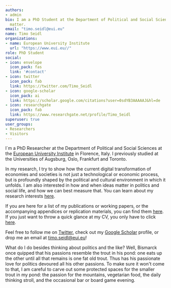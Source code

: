 ```yaml
---
authors:
- admin
bio: I am a PhD Student at the Department of Political and Social Science at the European University Institute
  matter.
email: "timo.seidl@eui.eu"
name: Timo Seidl
organizations:
- name: European University Institute
  url: "https://www.eui.eu//"
role: PhD Student
social:
- icon: envelope
  icon_pack: fas
  link: '#contact'
- icon: twitter
  icon_pack: fab
  link: https://twitter.com/Timo_Seidl
- icon: google-scholar
  icon_pack: ai
  link: https://scholar.google.com/citations?user=0sdYB3AAAAAJ&hl=de
- icon: researchgate
  icon_pack: fab
  link: https://www.researchgate.net/profile/Timo_Seidl
superuser: true
user_groups:
- Researchers
- Visitors
---
```

I´m a PhD Researcher at the Department of Political and Social Sciences at the [European University Institute](https://www.eui.eu/) in Florence, Italy. I previously studied at the Universities of Augsburg, Oslo, Frankfurt and Toronto.

In my research, I try to show how the current digital transformation of economies and societies is not just a technological or economic process, but is profoundly shaped by the political and cultural environment in which it unfolds. I am also interested in how and when ideas matter in politics and social life, and how we can best measure that. You can learn about my research interests [here](/research).

If you are here for a list of my publications or working papers, or the accompanying appendices or replication materials, you can find them [here](/publication). If you just want to throw a quick glance at my CV, you only have to click [here](files/CV_Seidl.pdf).

Feel free to follow me on [Twitter](https://twitter.com/Timo_Seidl), check out my [Google Scholar](https://scholar.google.com/citations?user=0sdYB3AAAAAJ&hl=de) profile, or drop me an email at <timo.seidl@eui.eu>!

What do I do besides thinking about politics and the like? Well, Bismarck once quipped that his passions resemble the trout in his pond: one eats up the other until all that remains is one fat old trout. Thus has his passionate love for politics devoured all his other passions. To make sure it won't come to that, I am careful to carve out some protected spaces for the smaller trout in my pond: the passion for the mountains, vegetarian food, the daily thinking stroll, and the occasional bar or board game evening.
